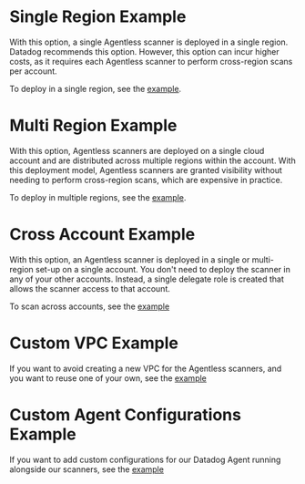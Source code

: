 # Single Region Example

With this option, a single Agentless scanner is deployed in a single region. Datadog recommends this option. However, this option can incur higher costs, as it requires each Agentless scanner to perform cross-region scans per account.

To deploy in a single region, see the [example](multi_region/README.md).

# Multi Region Example

With this option, Agentless scanners are deployed on a single cloud account and are distributed across multiple regions within the account. With this deployment model, Agentless scanners are granted visibility without needing to perform cross-region scans, which are expensive in practice.

To deploy in multiple regions, see the [example](multi_region/README.md).

# Cross Account Example

With this option, an Agentless scanner is deployed in a single or multi-region set-up on a single account.
You don't need to deploy the scanner in any of your other accounts. Instead, a single delegate role is created that allows the scanner access to that account.

To scan across accounts, see the [example](cross_account/README.md)

# Custom VPC Example

If you want to avoid creating a new VPC for the Agentless scanners, and you want to reuse one of your own, see the [example](custom_vpc/README.md)

# Custom Agent Configurations Example

If you want to add custom configurations for our Datadog Agent running alongside our scanners, see the [example](custom_agent_configurations/README.md)
